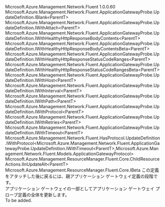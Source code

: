 <Type Name="IUpdateDefinition&lt;ParentT&gt;" FullName="Microsoft.Azure.Management.Network.Fluent.ApplicationGatewayProbe.UpdateDefinition.IUpdateDefinition&lt;ParentT&gt;">
  <TypeSignature Language="C#" Value="public interface IUpdateDefinition&lt;ParentT&gt; : Microsoft.Azure.Management.Network.Fluent.ApplicationGatewayProbe.UpdateDefinition.IBlank&lt;ParentT&gt;, Microsoft.Azure.Management.Network.Fluent.ApplicationGatewayProbe.UpdateDefinition.IWithAttach&lt;ParentT&gt;, Microsoft.Azure.Management.Network.Fluent.ApplicationGatewayProbe.UpdateDefinition.IWithHealthyHttpResponseBodyContents&lt;ParentT&gt;, Microsoft.Azure.Management.Network.Fluent.ApplicationGatewayProbe.UpdateDefinition.IWithHealthyHttpResponseBodyContentsBeta&lt;ParentT&gt;, Microsoft.Azure.Management.Network.Fluent.ApplicationGatewayProbe.UpdateDefinition.IWithHealthyHttpResponseStatusCodeRanges&lt;ParentT&gt;, Microsoft.Azure.Management.Network.Fluent.ApplicationGatewayProbe.UpdateDefinition.IWithHealthyHttpResponseStatusCodeRangesBeta&lt;ParentT&gt;, Microsoft.Azure.Management.Network.Fluent.ApplicationGatewayProbe.UpdateDefinition.IWithHost&lt;ParentT&gt;, Microsoft.Azure.Management.Network.Fluent.ApplicationGatewayProbe.UpdateDefinition.IWithInterval&lt;ParentT&gt;, Microsoft.Azure.Management.Network.Fluent.ApplicationGatewayProbe.UpdateDefinition.IWithPath&lt;ParentT&gt;, Microsoft.Azure.Management.Network.Fluent.ApplicationGatewayProbe.UpdateDefinition.IWithProtocol&lt;ParentT&gt;, Microsoft.Azure.Management.Network.Fluent.ApplicationGatewayProbe.UpdateDefinition.IWithRetries&lt;ParentT&gt;, Microsoft.Azure.Management.Network.Fluent.ApplicationGatewayProbe.UpdateDefinition.IWithTimeout&lt;ParentT&gt;, Microsoft.Azure.Management.Network.Fluent.HasProtocol.UpdateDefinition.IWithProtocol&lt;Microsoft.Azure.Management.Network.Fluent.ApplicationGatewayProbe.UpdateDefinition.IWithTimeout&lt;ParentT&gt;,Microsoft.Azure.Management.Network.Fluent.Models.ApplicationGatewayProtocol&gt;, Microsoft.Azure.Management.ResourceManager.Fluent.Core.ChildResourceActions.IInUpdateAlt&lt;ParentT&gt;, Microsoft.Azure.Management.ResourceManager.Fluent.Core.IBeta" />
  <TypeSignature Language="ILAsm" Value=".class public interface auto ansi abstract IUpdateDefinition`1&lt;ParentT&gt; implements class Microsoft.Azure.Management.Network.Fluent.ApplicationGatewayProbe.UpdateDefinition.IBlank`1&lt;!ParentT&gt;, class Microsoft.Azure.Management.Network.Fluent.ApplicationGatewayProbe.UpdateDefinition.IWithAttach`1&lt;!ParentT&gt;, class Microsoft.Azure.Management.Network.Fluent.ApplicationGatewayProbe.UpdateDefinition.IWithHealthyHttpResponseBodyContents`1&lt;!ParentT&gt;, class Microsoft.Azure.Management.Network.Fluent.ApplicationGatewayProbe.UpdateDefinition.IWithHealthyHttpResponseBodyContentsBeta`1&lt;!ParentT&gt;, class Microsoft.Azure.Management.Network.Fluent.ApplicationGatewayProbe.UpdateDefinition.IWithHealthyHttpResponseStatusCodeRanges`1&lt;!ParentT&gt;, class Microsoft.Azure.Management.Network.Fluent.ApplicationGatewayProbe.UpdateDefinition.IWithHealthyHttpResponseStatusCodeRangesBeta`1&lt;!ParentT&gt;, class Microsoft.Azure.Management.Network.Fluent.ApplicationGatewayProbe.UpdateDefinition.IWithHost`1&lt;!ParentT&gt;, class Microsoft.Azure.Management.Network.Fluent.ApplicationGatewayProbe.UpdateDefinition.IWithInterval`1&lt;!ParentT&gt;, class Microsoft.Azure.Management.Network.Fluent.ApplicationGatewayProbe.UpdateDefinition.IWithPath`1&lt;!ParentT&gt;, class Microsoft.Azure.Management.Network.Fluent.ApplicationGatewayProbe.UpdateDefinition.IWithProtocol`1&lt;!ParentT&gt;, class Microsoft.Azure.Management.Network.Fluent.ApplicationGatewayProbe.UpdateDefinition.IWithRetries`1&lt;!ParentT&gt;, class Microsoft.Azure.Management.Network.Fluent.ApplicationGatewayProbe.UpdateDefinition.IWithTimeout`1&lt;!ParentT&gt;, class Microsoft.Azure.Management.Network.Fluent.HasProtocol.UpdateDefinition.IWithProtocol`2&lt;class Microsoft.Azure.Management.Network.Fluent.ApplicationGatewayProbe.UpdateDefinition.IWithTimeout`1&lt;!ParentT&gt;, class Microsoft.Azure.Management.Network.Fluent.Models.ApplicationGatewayProtocol&gt;, class Microsoft.Azure.Management.ResourceManager.Fluent.Core.ChildResourceActions.IInUpdateAlt`1&lt;!ParentT&gt;, class Microsoft.Azure.Management.ResourceManager.Fluent.Core.IBeta" />
  <TypeSignature Language="DocId" Value="T:Microsoft.Azure.Management.Network.Fluent.ApplicationGatewayProbe.UpdateDefinition.IUpdateDefinition`1" />
  <TypeSignature Language="VB.NET" Value="Public Interface IUpdateDefinition(Of ParentT)&#xA;Implements IBeta, IBlank(Of ParentT), IInUpdateAlt(Of ParentT), IWithAttach(Of ParentT), IWithHealthyHttpResponseBodyContents(Of ParentT), IWithHealthyHttpResponseBodyContentsBeta(Of ParentT), IWithHealthyHttpResponseStatusCodeRanges(Of ParentT), IWithHealthyHttpResponseStatusCodeRangesBeta(Of ParentT), IWithHost(Of ParentT), IWithInterval(Of ParentT), IWithPath(Of ParentT), IWithProtocol(Of IWithTimeout(Of ParentT), ApplicationGatewayProtocol), IWithProtocol(Of ParentT), IWithRetries(Of ParentT), IWithTimeout(Of ParentT)" />
  <TypeSignature Language="F#" Value="type IUpdateDefinition&lt;'ParentT&gt; = interface&#xA;    interface IBlank&lt;'ParentT&gt;&#xA;    interface IWithHost&lt;'ParentT&gt;&#xA;    interface IWithAttach&lt;'ParentT&gt;&#xA;    interface IInUpdateAlt&lt;'ParentT&gt;&#xA;    interface IWithInterval&lt;'ParentT&gt;&#xA;    interface IWithRetries&lt;'ParentT&gt;&#xA;    interface IWithHealthyHttpResponseStatusCodeRanges&lt;'ParentT&gt;&#xA;    interface IWithHealthyHttpResponseStatusCodeRangesBeta&lt;'ParentT&gt;&#xA;    interface IBeta&#xA;    interface IWithHealthyHttpResponseBodyContents&lt;'ParentT&gt;&#xA;    interface IWithHealthyHttpResponseBodyContentsBeta&lt;'ParentT&gt;&#xA;    interface IWithProtocol&lt;'ParentT&gt;&#xA;    interface IWithProtocol&lt;IWithTimeout&lt;'ParentT&gt;, ApplicationGatewayProtocol&gt;&#xA;    interface IWithPath&lt;'ParentT&gt;&#xA;    interface IWithTimeout&lt;'ParentT&gt;" />
  <AssemblyInfo>
    <AssemblyName>Microsoft.Azure.Management.Network.Fluent</AssemblyName>
    <AssemblyVersion>1.0.0.60</AssemblyVersion>
  </AssemblyInfo>
  <TypeParameters>
    <TypeParameter Name="ParentT" />
  </TypeParameters>
  <Interfaces>
    <Interface>
      <InterfaceName>Microsoft.Azure.Management.Network.Fluent.ApplicationGatewayProbe.UpdateDefinition.IBlank&lt;ParentT&gt;</InterfaceName>
    </Interface>
    <Interface>
      <InterfaceName>Microsoft.Azure.Management.Network.Fluent.ApplicationGatewayProbe.UpdateDefinition.IWithAttach&lt;ParentT&gt;</InterfaceName>
    </Interface>
    <Interface>
      <InterfaceName>Microsoft.Azure.Management.Network.Fluent.ApplicationGatewayProbe.UpdateDefinition.IWithHealthyHttpResponseBodyContents&lt;ParentT&gt;</InterfaceName>
    </Interface>
    <Interface>
      <InterfaceName>Microsoft.Azure.Management.Network.Fluent.ApplicationGatewayProbe.UpdateDefinition.IWithHealthyHttpResponseBodyContentsBeta&lt;ParentT&gt;</InterfaceName>
    </Interface>
    <Interface>
      <InterfaceName>Microsoft.Azure.Management.Network.Fluent.ApplicationGatewayProbe.UpdateDefinition.IWithHealthyHttpResponseStatusCodeRanges&lt;ParentT&gt;</InterfaceName>
    </Interface>
    <Interface>
      <InterfaceName>Microsoft.Azure.Management.Network.Fluent.ApplicationGatewayProbe.UpdateDefinition.IWithHealthyHttpResponseStatusCodeRangesBeta&lt;ParentT&gt;</InterfaceName>
    </Interface>
    <Interface>
      <InterfaceName>Microsoft.Azure.Management.Network.Fluent.ApplicationGatewayProbe.UpdateDefinition.IWithHost&lt;ParentT&gt;</InterfaceName>
    </Interface>
    <Interface>
      <InterfaceName>Microsoft.Azure.Management.Network.Fluent.ApplicationGatewayProbe.UpdateDefinition.IWithInterval&lt;ParentT&gt;</InterfaceName>
    </Interface>
    <Interface>
      <InterfaceName>Microsoft.Azure.Management.Network.Fluent.ApplicationGatewayProbe.UpdateDefinition.IWithPath&lt;ParentT&gt;</InterfaceName>
    </Interface>
    <Interface>
      <InterfaceName>Microsoft.Azure.Management.Network.Fluent.ApplicationGatewayProbe.UpdateDefinition.IWithProtocol&lt;ParentT&gt;</InterfaceName>
    </Interface>
    <Interface>
      <InterfaceName>Microsoft.Azure.Management.Network.Fluent.ApplicationGatewayProbe.UpdateDefinition.IWithRetries&lt;ParentT&gt;</InterfaceName>
    </Interface>
    <Interface>
      <InterfaceName>Microsoft.Azure.Management.Network.Fluent.ApplicationGatewayProbe.UpdateDefinition.IWithTimeout&lt;ParentT&gt;</InterfaceName>
    </Interface>
    <Interface>
      <InterfaceName>Microsoft.Azure.Management.Network.Fluent.HasProtocol.UpdateDefinition.IWithProtocol&lt;Microsoft.Azure.Management.Network.Fluent.ApplicationGatewayProbe.UpdateDefinition.IWithTimeout&lt;ParentT&gt;,Microsoft.Azure.Management.Network.Fluent.Models.ApplicationGatewayProtocol&gt;</InterfaceName>
    </Interface>
    <Interface>
      <InterfaceName>Microsoft.Azure.Management.ResourceManager.Fluent.Core.ChildResourceActions.IInUpdateAlt&lt;ParentT&gt;</InterfaceName>
    </Interface>
    <Interface>
      <InterfaceName>Microsoft.Azure.Management.ResourceManager.Fluent.Core.IBeta</InterfaceName>
    </Interface>
  </Interfaces>
  <Docs>
    <typeparam name="ParentT">この定義をアタッチした後に戻るには、親アプリケーション ゲートウェイ定義の段階です。</typeparam>
    <summary>
            アプリケーション ゲートウェイの一部としてアプリケーション ゲートウェイ プローブ定義の全体を更新します。
            </summary>
    <remarks>To be added.</remarks>
  </Docs>
  <Members />
</Type>